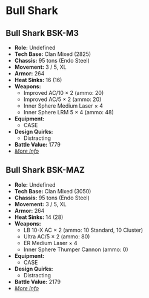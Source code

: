 # Bull Shark 

## Bull Shark BSK-M3 

- **Role:** Undefined 
- **Tech Base:** Clan Mixed (2825) 
- **Chassis:** 95 tons (Endo Steel) 
- **Movement:** 3 / 5, XL 
- **Armor:** 264 
- **Heat Sinks:** 16 (16) 
- **Weapons:** 
  - Improved AC/10 × 2 (ammo: 20) 
  - Improved AC/5 × 2 (ammo: 20) 
  - Inner Sphere Medium Laser × 4 
  - Inner Sphere LRM 5 × 4 (ammo: 48) 
- **Equipment:** 
  - CASE 
- **Design Quirks:** 
  - Distracting 
- **Battle Value:** 1779 
- [*More Info*](bull_shark/bull_shark_bsk-m3.md) 

## Bull Shark BSK-MAZ 

- **Role:** Undefined 
- **Tech Base:** Clan Mixed (3050) 
- **Chassis:** 95 tons (Endo Steel) 
- **Movement:** 3 / 5, XL 
- **Armor:** 264 
- **Heat Sinks:** 14 (28) 
- **Weapons:** 
  - LB 10-X AC × 2 (ammo: 10 Standard, 10 Cluster) 
  - Ultra AC/5 × 2 (ammo: 80) 
  - ER Medium Laser × 4 
  - Inner Sphere Thumper Cannon (ammo: 0) 
- **Equipment:** 
  - CASE 
- **Design Quirks:** 
  - Distracting 
- **Battle Value:** 2179 
- [*More Info*](bull_shark/bull_shark_bsk-maz.md) 

